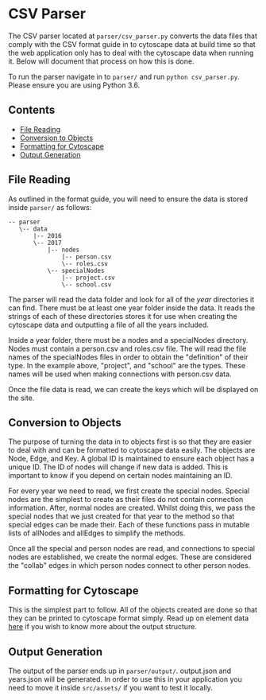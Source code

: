# CSV Parser

The CSV parser located at `parser/csv_parser.py` converts the data files that
comply with the CSV format guide in to cytoscape data at build time so that
the web application only has to deal with the cytoscape data when running it.
Below will document that process on how this is done.

To run the parser navigate in to `parser/` and run `python csv_parser.py`. Please
ensure you are using Python 3.6.

## Contents
- [File Reading](#file-reading)
- [Conversion to Objects](#conversion-to-objects)
- [Formatting for Cytoscape](#formatting-for-cytoscape)
- [Output Generation](#output-generation)

## File Reading

As outlined in the format guide, you will need to ensure the data is stored
inside `parser/` as follows:

```
-- parser
   \-- data
       |-- 2016
       \-- 2017
           |-- nodes
               |-- person.csv
               \-- roles.csv
           \-- specialNodes
               |-- project.csv
               \-- school.csv
```

The parser will read the data folder and look for all of the _year_ directories
it can find. There must be at least one year folder inside the data. It reads
the strings of each of these directories stores it for use when creating the
cytoscape data and outputting a file of all the years included.

Inside a year folder, there must be a nodes and a specialNodes directory.
Nodes must contain a person.csv and roles.csv file. The will read the file names
of the specialNodes files in order to obtain the "definition" of their type.
In the example above, "project", and "school" are the types. These names will
be used when making connections with person.csv data.

Once the file data is read, we can create the keys which will be displayed on
the site.

## Conversion to Objects

The purpose of turning the data in to objects first is so that they are easier
to deal with and can be formatted to cytoscape data easily. The objects are Node,
Edge, and Key. A global ID is maintained to ensure each object has a unique ID.
The ID of nodes will change if new data is added. This is important to know if you
depend on certain nodes maintaining an ID.

For every year we need to read, we first create the special nodes. Special nodes
are the simplest to create as their files do not contain connection information.
After, normal nodes are created. Whilst doing this, we pass the special nodes
that we just created for that year to the method so that special edges can be
made their. Each of these functions pass in mutable lists of allNodes and allEdges
to simplify the methods.

Once all the special and person nodes are read, and connections to special nodes
are established, we create the normal edges. These are considered the "collab"
edges in which person nodes connect to other person nodes.

## Formatting for Cytoscape

This is the simplest part to follow. All of the objects created are done so that
they can be printed to cytoscape format simply. Read up on element data [here](http://js.cytoscape.org/#notation/elements-json)
if you wish to know more about the output structure.

## Output Generation

The output of the parser ends up in `parser/output/`. output.json and years.json
will be generated. In order to use this in your application you need to move it
inside `src/assets/` if you want to test it locally.
